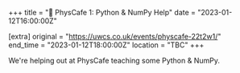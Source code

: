 +++
title = "🧪 PhysCafe 1: Python & NumPy Help"
date = "2023-01-12T16:00:00Z"

[extra]
original = "https://uwcs.co.uk/events/physcafe-22t2w1/"    
end_time = "2023-01-12T18:00:00Z"
location = "TBC"
+++

We're helping out at PhysCafe teaching some Python & NumPy.
